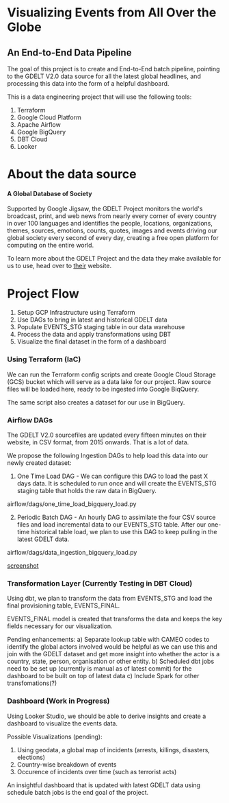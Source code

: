 # Visualizing Events from All Over the Globe
## An End-to-End Data Pipeline

The goal of this project is to create and End-to-End batch pipeline, pointing to the GDELT V2.0 data source for all the latest global headlines, and processing this data into the form of a helpful dashboard. 

This is a data engineering project that will use the following tools:
1. Terraform
2. Google Cloud Platform
2. Apache Airflow
4. Google BigQuery
5. DBT Cloud
6. Looker

# About the data source

#### A Global Database of Society
Supported by Google Jigsaw, the GDELT Project monitors the world's broadcast, print, and web news from nearly every corner of every country in over 100 languages and identifies the people, locations, organizations, themes, sources, emotions, counts, quotes, images and events driving our global society every second of every day, creating a free open platform for computing on the entire world.

To learn more about the GDELT Project and the data they make available for us to use, head over to [their](https://blog.gdeltproject.org/gdelt-2-0-our-global-world-in-realtime/) website.


# Project Flow

1. Setup GCP Infrastructure using Terraform
2. Use DAGs to bring in latest and historical GDELT data
3. Populate EVENTS_STG staging table in our data warehouse 
4. Process the data and apply transformations using DBT
5. Visualize the final dataset in the form of a dashboard

### Using Terraform (IaC)
We can run the Terraform config scripts and create Google Cloud Storage (GCS) bucket which will serve as a data lake for our project. Raw source files will be loaded here, ready to be ingested into Google BiqQuery. 

The same script also creates a dataset for our use in BigQuery.

### Airflow DAGs 

The GDELT V2.0 sourcefiles are updated every fifteen minutes on their website, in CSV format, from 2015 onwards. That is a lot of data. 

We propose the following Ingestion DAGs to help load this data into our newly created dataset:
1. One Time Load DAG - We can configure this DAG to load the past X days data. It is scheduled to run once and will create the EVENTS_STG staging table that holds the raw data in BigQuery.

airflow/dags/one_time_load_bigquery_load.py

2. Periodic Batch DAG - An hourly DAG to assimilate the four CSV source files and load incremental data to our EVENTS_STG table. After our one-time historical table load, we plan to use this DAG to keep pulling in the latest GDELT data. 

airflow/dags/data_ingestion_bigquery_load.py

[screenshot](https://imgur.com/a/hb2X3pD)

### Transformation Layer (Currently Testing in DBT Cloud)

Using dbt, we plan to transform the data from EVENTS_STG and load the final provisioning table, EVENTS_FINAL. 

EVENTS_FINAL model is created that transforms the data and keeps the key fields necessary for our visualization.

Pending enhancements:
a) Separate lookup table with CAMEO codes to identify the global actors involved would be helpful as we can use this and join with the GDELT dataset and get more insight into whether the actor is a country, state, person, organisation or other entity. 
b) Scheduled dbt jobs need to be set up (currently is manual as of latest commit) for the dashboard to be built on top of latest data
c) Include Spark for other transfomations(?)

### Dashboard (Work in Progress)

Using Looker Studio, we should be able to derive insights and create a dashboard to visualize the events data. 

Possible Visualizations (pending):
1. Using geodata, a global map of incidents (arrests, killings, disasters, elections) 
2. Country-wise breakdown of events
3. Occurence of incidents over time (such as terrorist acts)

An insightful dashboard that is updated with latest GDELT data using schedule batch jobs is the end goal of the project. 
